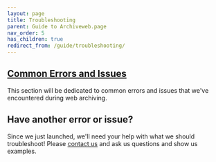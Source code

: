 ```yaml
---
layout: page
title: Troubleshooting
parent: Guide to Archiveweb.page
nav_order: 5
has_children: true
redirect_from: /guide/troubleshooting/
---
```


## [Common Errors and Issues](errors)
This section will be dedicated to common errors and issues that we've encountered during web archiving.


## Have another error or issue?
Since we just launched, we'll need your help with what we should troubleshoot! Please [contact us](contact) and ask us questions and show us examples.
